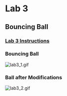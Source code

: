 # Lab 3

## Bouncing Ball

### [Lab 3 Instructions](https://github.com/kevinwlu/dsd/tree/master/Nexys-A7/Lab-3)

### Bouncing Ball
![lab3_1.gif](https://github.com/Jonathan-Cho/CPE-487/blob/main/Lab3/lab3_1.gif)

### Ball after Modifications
![lab3_2.gif](https://github.com/Jonathan-Cho/CPE-487/blob/main/Lab3/lab3_2.gif)

